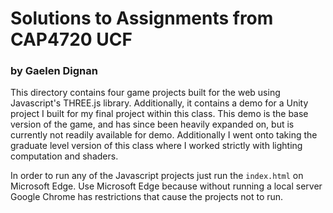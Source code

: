 # Solutions to Assignments from CAP4720 UCF
### by Gaelen Dignan

This directory contains four game projects built for the web using Javascript's THREE.js library. Additionally, it contains a demo for a Unity project I built for my final project within this class. This demo is the base version of the game, and has since been heavily expanded on, but is currently not readily available for demo. Additionally I went onto taking the graduate level version of this class where I worked strictly with lighting computation and shaders.

In order to run any of the Javascript projects just run the `index.html` on Microsoft Edge. Use Microsoft Edge because without running a local server Google Chrome has restrictions that cause the projects not to run.